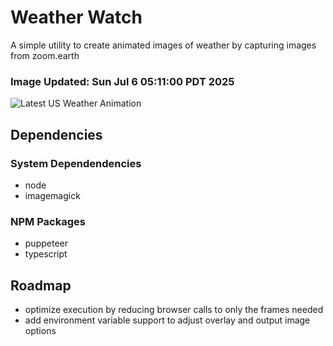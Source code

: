 # Weather Watch

A simple utility to create animated images of weather by capturing images from zoom.earth

### Image Updated: Sun Jul  6 05:11:00 PDT 2025

![Latest US Weather Animation](animations/2025-07-06.webp)

## Dependencies
### System Dependendencies
* node
* imagemagick
### NPM Packages
* puppeteer
* typescript

## Roadmap
* optimize execution by reducing browser calls to only the frames needed
* add environment variable support to adjust overlay and output image options
